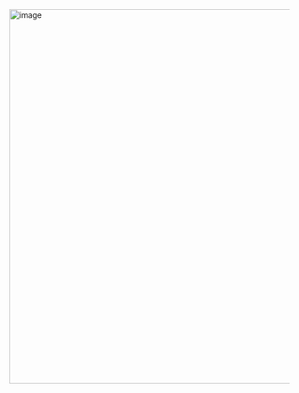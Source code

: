 <img width="1325" height="674" alt="image" src="https://github.com/user-attachments/assets/114280eb-8818-4a9f-8896-3e56edb831f9" />
